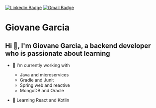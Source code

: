 [![Linkedin Badge](https://img.shields.io/badge/Linkedin-Giovane%20Garcia-blue?style=flat-square)](https://www.linkedin.com/in/giovanegarcia/)
[![Gmail Badge](https://img.shields.io/badge/Gmail-Giovane%20Garcia-red?style=flat-square)](mailto:giovane.garcia09@gmail.com)

# Giovane Garcia

## Hi 👋, I'm Giovane Garcia, a backend developer who is passionate about learning

- 🔭 I’m currently working with
  - Java and microservices
  - Gradle and Junit
  - Spring web and reactive
  - MongoDB and Oracle
  
- 🌱 Learning React and Kotlin
